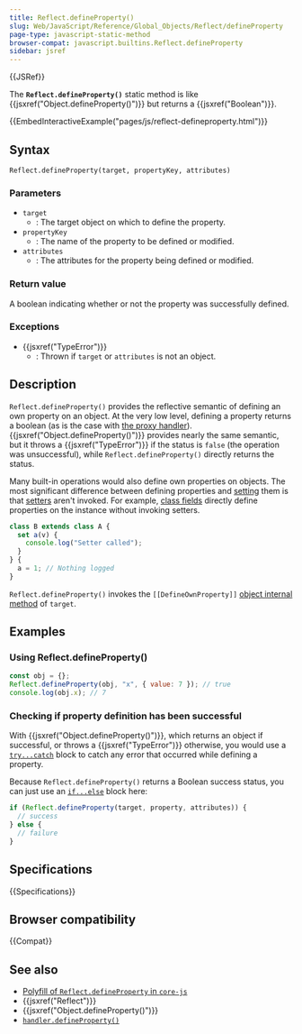 ```yaml
---
title: Reflect.defineProperty()
slug: Web/JavaScript/Reference/Global_Objects/Reflect/defineProperty
page-type: javascript-static-method
browser-compat: javascript.builtins.Reflect.defineProperty
sidebar: jsref
---
```


{{JSRef}}

The **`Reflect.defineProperty()`** static method is like {{jsxref("Object.defineProperty()")}} but returns a {{jsxref("Boolean")}}.

{{EmbedInteractiveExample("pages/js/reflect-defineproperty.html")}}

## Syntax

```js-nolint
Reflect.defineProperty(target, propertyKey, attributes)
```

### Parameters

- `target`
  - : The target object on which to define the property.
- `propertyKey`
  - : The name of the property to be defined or modified.
- `attributes`
  - : The attributes for the property being defined or modified.

### Return value

A boolean indicating whether or not the property was successfully defined.

### Exceptions

- {{jsxref("TypeError")}}
  - : Thrown if `target` or `attributes` is not an object.

## Description

`Reflect.defineProperty()` provides the reflective semantic of defining an own property on an object. At the very low level, defining a property returns a boolean (as is the case with [the proxy handler](/en-US/docs/Web/JavaScript/Reference/Global_Objects/Proxy/Proxy/defineProperty)). {{jsxref("Object.defineProperty()")}} provides nearly the same semantic, but it throws a {{jsxref("TypeError")}} if the status is `false` (the operation was unsuccessful), while `Reflect.defineProperty()` directly returns the status.

Many built-in operations would also define own properties on objects. The most significant difference between defining properties and [setting](/en-US/docs/Web/JavaScript/Reference/Global_Objects/Reflect/set) them is that [setters](/en-US/docs/Web/JavaScript/Reference/Functions/set) aren't invoked. For example, [class fields](/en-US/docs/Web/JavaScript/Reference/Classes/Public_class_fields) directly define properties on the instance without invoking setters.

```js
class B extends class A {
  set a(v) {
    console.log("Setter called");
  }
} {
  a = 1; // Nothing logged
}
```

`Reflect.defineProperty()` invokes the `[[DefineOwnProperty]]` [object internal method](/en-US/docs/Web/JavaScript/Reference/Global_Objects/Proxy#object_internal_methods) of `target`.

## Examples

### Using Reflect.defineProperty()

```js
const obj = {};
Reflect.defineProperty(obj, "x", { value: 7 }); // true
console.log(obj.x); // 7
```

### Checking if property definition has been successful

With {{jsxref("Object.defineProperty()")}}, which returns an object if successful, or throws a {{jsxref("TypeError")}} otherwise, you would use a [`try...catch`](/en-US/docs/Web/JavaScript/Reference/Statements/try...catch) block to catch any error that occurred while defining a property.

Because `Reflect.defineProperty()` returns a Boolean success status, you can just use an [`if...else`](/en-US/docs/Web/JavaScript/Reference/Statements/if...else) block here:

```js
if (Reflect.defineProperty(target, property, attributes)) {
  // success
} else {
  // failure
}
```

## Specifications

{{Specifications}}

## Browser compatibility

{{Compat}}

## See also

- [Polyfill of `Reflect.defineProperty` in `core-js`](https://github.com/zloirock/core-js#ecmascript-reflect)
- {{jsxref("Reflect")}}
- {{jsxref("Object.defineProperty()")}}
- [`handler.defineProperty()`](/en-US/docs/Web/JavaScript/Reference/Global_Objects/Proxy/Proxy/defineProperty)

